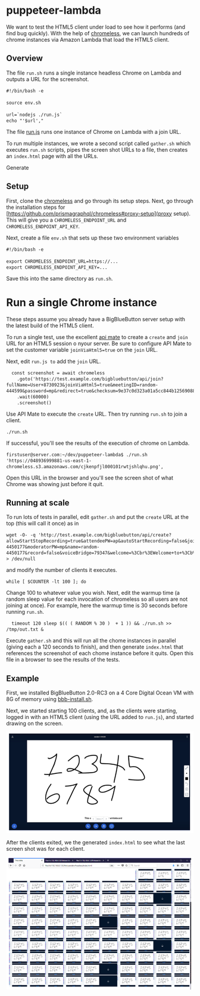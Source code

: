 # puppeteer-lambda

We want to test the HTML5 client under load to see how it performs (and find bug quickly).  With the help of [chromeless](https://github.com/prismagraphql/chromeless), we can launch hundreds of chrome instances via Amazon Lambda that load the HTML5 client.  

## Overview

The file `run.sh` runs a single instance headless Chrome on Lambda and outputs a URL for the screenshot. 

~~~
#!/bin/bash -e

source env.sh

url=`nodejs ./run.js`
echo "'$url',"
~~~

The file [run.js](https://github.com/blindsidenetworks/puppeteer-lambda/blob/master/run.js) runs one instance of Chrome on Lambda with a join URL.

To run multiple instances, we wrote a second script called `gather.sh` which executes `run.sh` scripts, pipes the screen shot URLs to a file, then creates an `index.html` page with all the URLs.

Generate 

## Setup

First, clone the [chromeless](https://github.com/prismagraphql/chromeless) and go through its setup steps.  Next, go through the installation steps for [https://github.com/prismagraphql/chromeless#proxy-setup](proxy setup).  This will give you a `CHROMELESS_ENDPOINT_URL` and `CHROMELESS_ENDPOINT_API_KEY`.

Next, create a file `env.sh` that sets up these two environment variables

~~~
#!/bin/bash -e

export CHROMELESS_ENDPOINT_URL=https://...
export CHROMELESS_ENDPOINT_API_KEY=...
~~~

Save this into the same directory as `run.sh`.

# Run a single Chrome instance 

These steps assume you already have a BigBlueButton server setup with the latest build of the HTML5 client.

To run a single test, use the excellent [api mate](http://mconf.github.io/api-mate/) to create a `create` and `join` URL for an HTML5 session o nyour server.  Be sure to configure API Mate to set the customer variable `joinViaHtml5=true` on the `join` URL.  

Next, edit `run.js to` add the `join` URL.

~~~
  const screenshot = await chromeless
    .goto('https://test.example.com/bigbluebutton/api/join?fullName=User+8730923&joinViaHtml5=true&meetingID=random-444599&password=mp&redirect=true&checksum=9e37c0d323a01a5cc844b12569088c042c917af1')
    .wait(60000)
    .screenshot()
~~~

Use API Mate to execute the `create` URL.  Then try running `run.sh` to join a client.

~~~
./run.sh
~~~

If successful, you'll see the results of the execution of chrome on Lambda.  

~~~
firstuser@server.com:~/dev/puppeteer-lambda$ ./run.sh
'https://048936999881-us-east-1-chromeless.s3.amazonaws.com/cjkenpfjl000101rwtjshlqhu.png',
~~~

Open this URL in the browser and you'll see the screen shot of what Chrome was showing just before it quit.

## Running at scale 

To run lots of tests in parallel, edit `gather.sh` and put the `create` URL at the top (this will call it once) as in

~~~
wget -O- -q 'http://test.example.com/bigbluebutton/api/create?allowStartStopRecording=true&attendeePW=ap&autoStartRecording=false&joinViaHtml5=true&meetingID=random-4450177&moderatorPW=mp&name=random-4450177&record=false&voiceBridge=79347&welcome=%3Cbr%3EWelcome+to+%3Cb%3E%25%25CONFNAME%25%25%3C%2Fb%3E%21&checksum=XXX' > /dev/null
~~~

and modify the number of clients it executes.

~~~
while [ $COUNTER -lt 100 ]; do
~~~

Change 100 to whatever value you wish.  Next, edit the warmup time (a random sleep value for each invocation of chromeless so all users are not joining at once).  For example, here the warmup time is 30 seconds before running `run.sh`.

~~~
  timeout 120 sleep $(( ( RANDOM % 30 )  + 1 )) && ./run.sh >> /tmp/out.txt &
~~~

Execute `gather.sh` and this will run all the chome instances in parallel (giving each a 120 seconds to finish), and then generate `index.html` that references the screenshot of each chome instance before it quits.  Open this file in a browser to see the results of the tests.

## Example
First, we installed BigBlueButton 2.0-RC3 on a 4 Core Digital Ocean VM with 8G of memory using [bbb-install.sh](https://github.com/bigbluebutton/bbb-install).

Next, we started starting 100 clients, and, as the clients were starting, logged in with an HTML5 client (using the URL added to `run.js`), and started drawing on the screen.

![drawing](/images/drawing.png)

After the clients exited, we the generated `index.html` to see what the last screen shot was for each client.

![test-results](/images/test-results.png)






